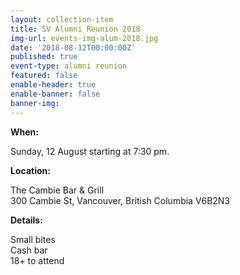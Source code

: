 ```yaml
---
layout: collection-item
title: SV Alumni Reunion 2018
img-url: events-img-alum-2018.jpg
date: '2018-08-12T00:00:00Z'
published: true
event-type: alumni reunion
featured: false
enable-header: true
enable-banner: false
banner-img:
---
```

**When:**

Sunday, 12 August starting at 7:30 pm.

**Location:** 

The Cambie Bar & Grill  
300 Cambie St, Vancouver, British Columbia V6B2N3

**Details:**

Small bites  
Cash bar  
18+ to attend